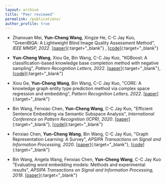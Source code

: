 ```yaml
---
layout: archive
title: "Peer reviewed"
permalink: /publications/
author_profile: true
---
```

* Zhanxuan Mei, __Yun-Cheng Wang__, Xingze He, C-C Jay Kuo,
"GreenBIQA: A Lightweight Blind Image Quality
Assessment Method",
_IEEE MMSP, 2022_.
[\[paper\]](https://arxiv.org/abs/2206.14400){:target="_blank"}
, [\[code\]](https://github.com/zhanxuanm/GreenBIQA){:target="_blank"}

* __Yun-Cheng Wang__, Xiou Ge, Bin Wang, C-C Jay Kuo,
"KGBoost: A classification-based knowledge base completion method with negative sampling",
_Pattern Recognition Letters, 2022_.
[\[paper\]](https://www.sciencedirect.com/science/article/abs/pii/S0167865522000939){:target="_blank"}, [\[code\]](https://github.com/yunchengwang/KGBoost-KGC){:target="_blank"}
  
* Xiou Ge, __Yun-Cheng Wang__, Bin Wang, C-C Jay Kuo,
"CORE: A knowledge graph entity type prediction method via complex space regression and embedding",
_Pattern Recognition Letters, 2022_.
[\[paper\]](https://www.sciencedirect.com/science/article/abs/pii/S0167865522000897){:target="_blank"}
  
* Bin Wang, Fenxiao Chen, __Yun-Cheng Wang__, C-C Jay Kuo,
"Efficient Sentence Embedding via Semantic Subspace Analysis",
_International Conference on Pattern Recognition (ICPR), 2020_.
[\[paper\]](../files/s3e.pdf){:target="_blank"}, [\[code\]](https://github.com/BinWang28/Sentence-Embedding-S3E){:target="_blank"}

* Fenxiao Chen, __Yun-Cheng Wang__, Bin Wang, C-C Jay Kuo,
"Graph Representation Learning: A Survey",
_APSIPA Transactions on Signal and Information Processing, 2020_.
[\[paper\]](../files/graph_emb_survey.pdf){:target="_blank"}, [\[code\]](https://github.com/yunchengwang/GRLL){:target="_blank"}

* Bin Wang, Angela Wang, Fenxiao Chen, __Yun-Cheng Wang__, C-C Jay Kuo
"Evaluating word embedding models: Methods and experimental results",
_APSIPA Transactions on Signal and Information Processing, 2019_.
[\[paper\]](../files/word_emb_survey.pdf){:target="_blank"}


